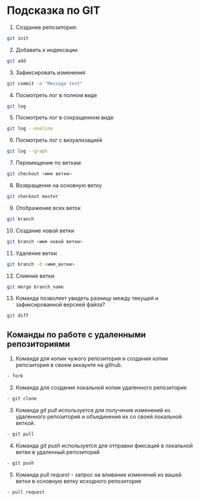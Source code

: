# Подсказка по GIT

1. Создание репозитория:
```sh
git init
```
2. Добавить к индексации
```sh
git add
```
3. Зафиксировать изменения
```sh
git commit -m "Message text"
```
4. Посмотреть лог в полном виде
```sh
git log
```
5. Посмотреть лог в сокращенном виде
```sh
git log --oneline
```
6. Посмотреть лог с визуализацией
```sh
git log --graph
```
7. Перемещение по веткам
```sh
git checkout <имя ветки> 
```
8. Возвращение на основную ветку
```sh
git checkout master
```
9. Отображение всех веток
```sh
git branch
```
10. Создание новой ветки
```sh
git branch <имя новой ветки> 
```
11. Удаление ветки
```sh
git branch -d <имя_ветки> 
```
12. Слияние ветки
```sh
git merge branch_name
```
13. Команда позволяет увидеть разницу между текущей и зафиксированной версией файла?
```sh
git diff
```
## Команды по работе с удаленными репозиториями
1. Команда для копии чужого репозитория и создания копии репозитория в своем аккаунте на github.
```sh
- fork
```
2. Команда для создания локальной копии удаленного репозитория
```sh
- git clone
```
3. Команда *git pull* используется для получения изменений из удаленного репозитория и объединения их со своей локальной веткой.
```sh
- git pull
```
4. Команда *git push* используется для отправки фиксаций в локальной ветви в удаленный репозиторий
```sh
- git push 
```
5. Команда *pull request* - запрос на вливание изменений из вашей ветки в основную ветку исходного репозитория 
```sh
- pull request
```
